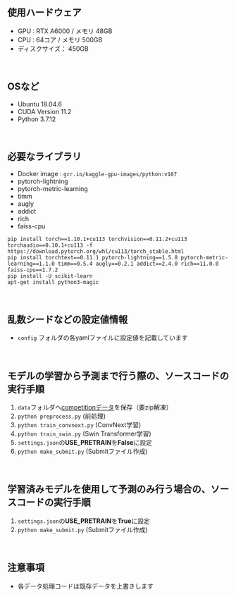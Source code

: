 ## 使用ハードウェア
- GPU : RTX A6000 / メモリ 48GB
- CPU : 64コア / メモリ 500GB
- ディスクサイズ： 450GB

<br>

## OSなど
- Ubuntu 18.04.6
- CUDA Version 11.2
- Python 3.7.12

<br>

## 必要なライブラリ
- Docker image : `gcr.io/kaggle-gpu-images/python:v107`
- pytorch-lightning
- pytorch-metric-learning
- timm
- augly
- addict
- rich
- faiss-cpu
```
pip install torch==1.10.1+cu113 torchvision==0.11.2+cu113 torchaudio==0.10.1+cu113 -f https://download.pytorch.org/whl/cu113/torch_stable.html
pip install torchtext==0.11.1 pytorch-lightning==1.5.8 pytorch-metric-learning==1.1.0 timm==0.5.4 augly==0.2.1 addict==2.4.0 rich==11.0.0 faiss-cpu==1.7.2
pip install -U scikit-learn
apt-get install python3-magic
```

<br>

## 乱数シードなどの設定値情報
- `config` フォルダの各yamlファイルに設定値を記載しています

<br>

## モデルの学習から予測まで行う際の、ソースコードの実行手順
1. `data`フォルダへ[competitionデータ](https://www.nishika.com/competitions/22/data)を保存（要zip解凍）
2. `python preprocess.py` (前処理)
3. `python train_convnext.py` (ConvNext学習)
4. `python train_swin.py` (Swin Transformer学習)
5. `settings.json`の**USE_PRETRAIN**を**False**に設定
6. `python make_submit.py` (Submitファイル作成)

<br>

## 学習済みモデルを使用して予測のみ行う場合の、ソースコードの実行手順
1. `settings.json`の**USE_PRETRAIN**を**True**に設定
2. `python make_submit.py` (Submitファイル作成)

<br>

## 注意事項
- 各データ処理コードは既存データを上書きします